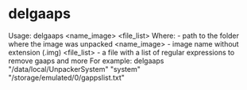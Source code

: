 # delgaaps
Usage:
     delgaaps <folder> <name_image> <file_list>
Where:
<folder> - path to the folder where the image was unpacked
<name_image> - image name without extension (.img)
<file_list> - a file with a list of regular expressions to remove gaaps and more
For example:
delgaaps "/data/local/UnpackerSystem" "system" "/storage/emulated/0/gappslist.txt"
         